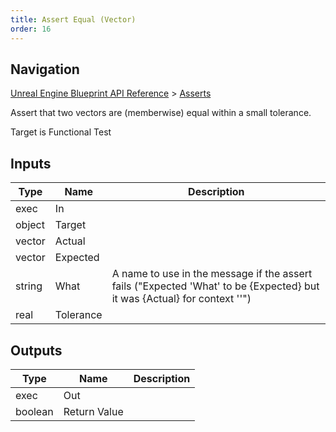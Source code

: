 ```yaml
---
title: Assert Equal (Vector)
order: 16
---
```

## Navigation

[Unreal Engine Blueprint API Reference](https://dev.epicgames.com/documentation/en-us/unreal-engine/BlueprintAPI) > [Asserts](https://dev.epicgames.com/documentation/en-us/unreal-engine/BlueprintAPI/Asserts)

Assert that two vectors are (memberwise) equal within a small tolerance.

Target is Functional Test

## Inputs

| Type | Name | Description |
| --- | --- | --- |
| exec | In |  |
| object | Target |  |
| vector | Actual |  |
| vector | Expected |  |
| string | What | A name to use in the message if the assert fails ("Expected 'What' to be {Expected} but it was {Actual} for context ''") |
| real | Tolerance |  |

## Outputs

| Type | Name | Description |
| --- | --- | --- |
| exec | Out |  |
| boolean | Return Value |  |
